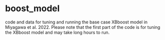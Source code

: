 # boost_model
code and data for tuning and running the base case XBboost model in Miyagawa et al. 2022.
Please note that the first part of the code is for tuning the XBboost model and may take long hours to run. 
